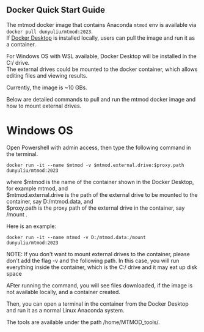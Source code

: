 ## Docker Quick Start Guide

The mtmod docker image that contains Anaconda ```mtmod``` env is available via ```docker pull dunyuliu/mtmod:2023```. <br/>
If [Docker Desktop](https://www.docker.com/products/docker-desktop/) is installed locally, users can pull the image and run it as a container. <br/>

For Windows OS with WSL available, Docker Desktop will be installed in the C:/ drive. <br/>
The external drives could be mounted to the docker container, which allows editing files and viewing results. <br/>

Currently, the image is ~10 GBs. <br>

Below are detailed commands to pull and run the mtmod docker image and how to mount external drives. <br/>

# Windows OS

Open Powershell with admin access, then type the following command in the terminal.
```
docker run -it --name $mtmod -v $mtmod.external.drive:$proxy.path dunyuliu/mtmod:2023
```
where $mtmod is the name of the container shown in the Docker Desktop, for example mtmod, and <br/>
$mtmod.external.drive is the path of the external drive to be mounted to the container, say D:/mtmod.data, and <br/>
$proxy.path is the proxy path of the external drive in the container, say /mount  . <br/>

Here is an example:
```
docker run -it --name mtmod -v D:/mtmod.data:/mount dunyuliu/mtmod:2023
```

NOTE: If you don't want to mount external drives to the container, please don't add the flag -v and the following path. In this case, you will run everything inside the container, which is the C:/ drive and it may eat up disk space <br/>

AFter running the command, you will see files downloaded, if the image is not available locally, and a container created. <br/>

Then, you can open a terminal in the container from the Docker Desktop and run it as a normal Linux Anaconda system.

The tools are available under the path /home/MTMOD_tools/.
